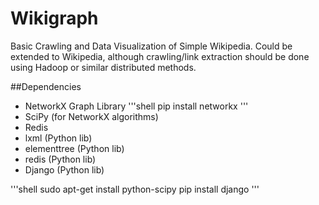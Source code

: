 Wikigraph
=========

Basic Crawling and Data Visualization of Simple Wikipedia. Could be extended to Wikipedia, although crawling/link extraction should be done using Hadoop or similar distributed methods. 

##Dependencies
- NetworkX Graph Library
'''shell
pip install networkx
'''
- SciPy (for NetworkX algorithms)
- Redis
- lxml (Python lib)
- elementtree (Python lib)
- redis (Python lib)
- Django (Python lib)

'''shell
sudo apt-get install python-scipy
pip install django
'''
